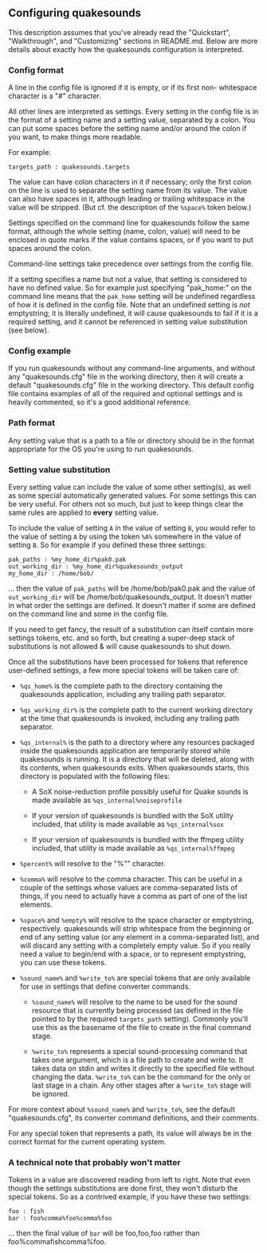 Configuring quakesounds
-----------------------

This description assumes that you've already read the "Quickstart",
"Walkthrough", and "Customizing" sections in README.md. Below are more details
about exactly how the quakesounds configuration is interpreted.

### Config format

A line in the config file is ignored if it is empty, or if its first non-
whitespace character is a "#" character.

All other lines are interpreted as settings. Every setting in the config file
is in the format of a setting name and a setting value, separated by a colon.
You can put some spaces before the setting name and/or around the colon if you
want, to make things more readable.

For example:

    targets_path : quakesounds.targets

The value can have colon characters in it if necessary; only the first colon
on the line is used to separate the setting name from its value. The value can
also have spaces in it, although leading or trailing whitespace in the value
will be stripped. (But cf. the description of the `%space%` token below.)

Settings specified on the command line for quakesounds follow the same format,
although the whole setting (name, colon, value) will need to be enclosed in
quote marks if the value contains spaces, or if you want to put spaces around
the colon.

Command-line settings take precedence over settings from the config file.

If a setting specifies a name but not a value, that setting is considered to
have no defined value. So for example just specifying "pak_home:" on the
command line means that the `pak_home` setting will be undefined regardless of
how it is defined in the config file. Note that an undefined setting is *not*
emptystring; it is literally undefined, it will cause quakesounds to fail if
it is a required setting, and it cannot be referenced in setting value
substitution (see below).

### Config example

If you run quakesounds without any command-line arguments, and without any
"quakesounds.cfg" file in the working directory, then it will create a
default "quakesounds.cfg" file in the working directory. This default config
file contains examples of all of the required and optional settings and is
heavily commented, so it's a good additional reference.

### Path format

Any setting value that is a path to a file or directory should be in the
format appropriate for the OS you're using to run quakesounds.

### Setting value substitution

Every setting value can include the value of some other setting(s), as well
as some special automatically generated values. For some settings this can be
very useful. For others not so much, but just to keep things clear the same
rules are applied to **every** setting value.

To include the value of setting `A` in the value of setting `B`, you would
refer to the value of setting `A` by using the token `%A%` somewhere in the
value of setting `B`. So for example if you defined these three settings:

    pak_paths : %my_home_dir%pak0.pak
    out_working_dir : %my_home_dir%quakesounds_output
    my_home_dir : /home/bob/

... then the value of `pak_paths` will be /home/bob/pak0.pak and the value of
`out_working_dir` will be /home/bob/quakesounds_output. It doesn't matter in
what order the settings are defined. It doesn't matter if some are defined on
the command line and some in the config file.

If you need to get fancy, the result of a substitution can itself contain
more settings tokens, etc. and so forth, but creating a super-deep stack of
substitutions is not allowed & will cause quakesounds to shut down.

Once all the substitutions have been processed for tokens that reference
user-defined settings, a few more special tokens will be taken care of:

* `%qs_home%` is the complete path to the directory containing the quakesounds
application, including any trailing path separator.

* `%qs_working_dir%` is the complete path to the current working directory at
the time that quakesounds is invoked, including any trailing path separator.

* `%qs_internal%` is the path to a directory where any resources packaged
inside the quakesounds application are temporarily stored while quakesounds is
running. It is a directory that will be deleted, along with its contents, when
quakesounds exits. When quakesounds starts, this directory is populated with
the following files:

  * A SoX noise-reduction profile possibly useful for Quake sounds is made
  available as `%qs_internal%noiseprofile`

  * If your version of quakesounds is bundled with the SoX utility included,
  that utility is made available as `%qs_internal%sox`

  * If your version of quakesounds is bundled with the ffmpeg utility
  included, that utility is made available as `%qs_internal%ffmpeg`

* `%percent%` will resolve to the "%"" character.

* `%comma%` will resolve to the comma character. This can be useful in a
couple of the settings whose values are comma-separated lists of things, if
you need to actually have a comma as part of one of the list elements.

* `%space%` and `%empty%` will resolve to the space character or emptystring,
respectively. quakesounds will strip whitespace from the beginning or end of
any setting value (or any element in a comma-separated list), and will discard
any setting with a completely empty value. So if you really need a value to
begin/end with a space, or to represent emptystring, you can use these tokens.

* `%sound_name%` and `%write_to%` are special tokens that are only available
for use in settings that define converter commands.

  * `%sound_name%` will resolve to the name to be used for the sound resource
  that is currently being processed (as defined in the file pointed to by the
  required `targets_path` setting). Commonly you'll use this as the basename
  of the file to create in the final command stage.

  * `%write_to%` represents a special sound-processing command that takes one
  argument, which is a file path to create and write to. It takes data on
  stdin and writes it directly to the specified file without changing the data.
  `%write_to%` can be the command for the only or last stage in a chain. Any
  other stages after a `%write_to%` stage will be ignored.

For more context about `%sound_name%` and `%write_to%`, see the default
"quakesounds.cfg", its converter command definitions, and their comments.

For any special token that represents a path, its value will always be in the
correct format for the current operating system.

### A technical note that probably won't matter

Tokens in a value are discovered reading from left to right. Note that even
though the settings substitutions are done first, they won't disturb the
special tokens. So as a contrived example, if you have these two settings:

    foo : fish
    bar : foo%comma%foo%comma%foo

... then the final value of `bar` will be foo,foo,foo rather than
foo%commafishcomma%foo.

